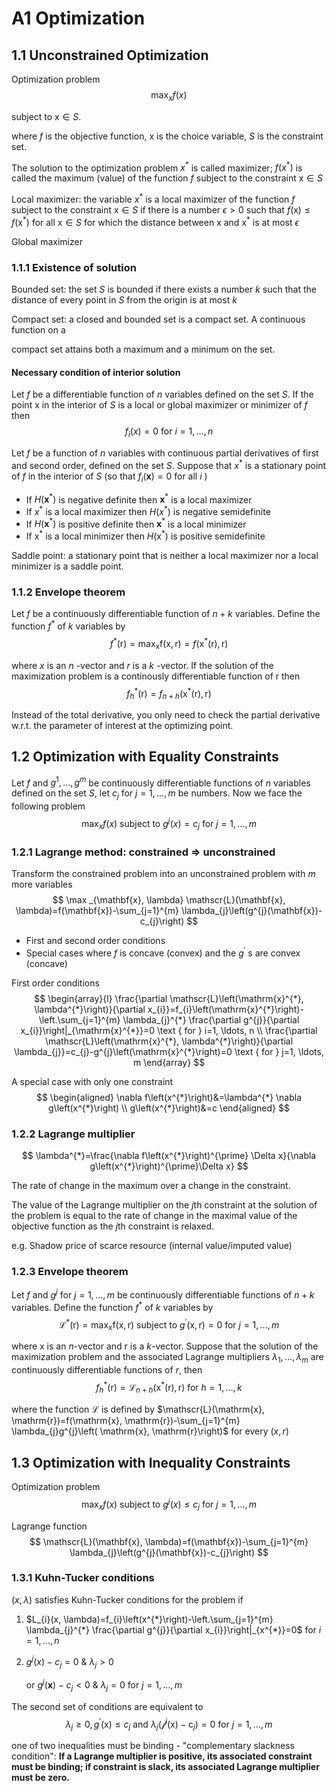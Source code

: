 # A1 Optimization

## 1.1 Unconstrained Optimization 

Optimization problem
$$
\max _{x} f(x)
$$

subject to $\mathrm{x} \in S$. 

where $f$ is the objective function, x is the choice variable, $S$ is the constraint set.

The solution to the optimization problem $x^{*}$ is called maximizer; $f\left(x^{*}\right)$ is called the maximum (value) of the function $f$ subject to the constraint $\mathrm{x} \in S$ 

Local maximizer: the variable $x^{*}$ is a local maximizer of the function $f$ subject to the constraint $\mathrm{x} \in S$ if there is a number $\epsilon>0$ such that $f(\mathrm{x}) \leq f\left(\mathrm{x}^{*}\right)$ for all $\mathrm{x} \in S$ for which the distance between $\mathrm{x}$ and $\mathrm{x}^{*}$ is at most $\epsilon$ 

Global maximizer

### 1.1.1 Existence of solution

Bounded set: the set $S$ is bounded if there exists a number $k$ such that the 
distance of every point in $S$ from the origin is at most $k$

Compact set: a closed and bounded set is a compact set. A continuous function on a 

compact set attains both a maximum and a minimum on the set.

#### Necessary condition of interior solution

Let $f$ be a differentiable function of $n$ variables defined on the set $S$. If the point x in the interior of $S$ is a local or global maximizer or minimizer of $f$ then
$$
f_{i}(x)=0 \text { for } i=1, \ldots, n
$$

Let $f$ be a function of $n$ variables with continuous partial derivatives of first and second order, defined on the set $S$. Suppose that $x^{*}$ is a stationary point of $f$ in the interior of $S$ (so that $f_{i}(\mathbf{x})=0$ for all $i$ )

- If $H\left(\mathbf{x}^{*}\right)$ is negative definite then $\mathbf{x}^{*}$ is a local maximizer
- If $x^{*}$ is a local maximizer then $H\left(x^{*}\right)$ is negative semidefinite
- If $H\left(\mathbf{x}^{*}\right)$ is positive definite then $\mathbf{x}^{*}$ is a local minimizer
- If $\mathrm{x}^{*}$ is a local minimizer then $H\left(\mathrm{x}^{*}\right)$ is positive semidefinite

Saddle point: a stationary point that is neither a local maximizer nor a local minimizer is a saddle point.

### 1.1.2 Envelope theorem

Let $f$ be a continuously differentiable function of $n+k$ variables. Define the function $f^{*}$ of $k$ variables by
$$
f^{*}(\mathrm{r})=\max _{\mathrm{x}} \mathrm{f}(\mathrm{x}, \mathrm{r})=f\left(\mathrm{x}^{*}(\mathrm{r}), \mathrm{r}\right)
$$

where $x$ is an $n$ -vector and $r$ is a $k$ -vector. If the solution of the maximization problem is a continously differentiable function of $\mathrm{r}$ then
$$
f_{h}^{*}(\mathrm{r})=f_{n+h}\left(\mathrm{x}^{*}(\mathrm{r}), \mathrm{r}\right)
$$

Instead of the total derivative, you only need to check the partial derivative w.r.t. the parameter of interest at the optimizing point.

## 1.2 Optimization with Equality Constraints

Let $f$ and $g^{1}, \ldots, g^{m}$ be continuously differentiable functions of $n$ variables defined on the set $S$, let $c_{j}$ for $j=1, \ldots, m$ be numbers. Now we face the following problem
$$
\max _{x} f(x) \text { subject to } g^{j}(x)=c_{j} \text { for } j=1, \ldots, m
$$

### 1.2.1 Lagrange method: constrained $\Rightarrow$ unconstrained

Transform the constrained problem into an unconstrained problem with $m$ more variables
$$
\max _{\mathbf{x}, \lambda} \mathscr{L}(\mathbf{x}, \lambda)=f(\mathbf{x})-\sum_{j=1}^{m} \lambda_{j}\left(g^{j}(\mathbf{x})-c_{j}\right)
$$

- First and second order conditions
- Special cases where $f$ is concave (convex) and the $g^{\prime}$ s are convex (concave)

First order conditions
$$
\begin{array}{l}
\frac{\partial \mathscr{L}\left(\mathrm{x}^{*}, \lambda^{*}\right)}{\partial x_{i}}=f_{i}\left(\mathrm{x}^{*}\right)-\left.\sum_{j=1}^{m} \lambda_{j}^{*} \frac{\partial g^{j}}{\partial x_{i}}\right|_{\mathrm{x}^{*}}=0 \text { for } i=1, \ldots, n \\
\frac{\partial \mathscr{L}\left(\mathrm{x}^{*}, \lambda^{*}\right)}{\partial \lambda_{j}}=c_{j}-g^{j}\left(\mathrm{x}^{*}\right)=0 \text { for } j=1, \ldots, m
\end{array}
$$

A special case with only one constraint
$$
\begin{aligned}
\nabla f\left(x^{*}\right)&=\lambda^{*} \nabla g\left(x^{*}\right) \\
g\left(x^{*}\right)&=c
\end{aligned}
$$

### 1.2.2 Lagrange multiplier

$$
\lambda^{*}=\frac{\nabla f\left(x^{*}\right)^{\prime} \Delta x}{\nabla g\left(x^{*}\right)^{\prime}\Delta x}
$$

The rate of change in the maximum over a change in the constraint.

The value of the Lagrange multiplier on the $j$th constraint at the solution of the problem is equal to the rate of change in the maximal value of the objective function as the $j$th constraint is relaxed. 

e.g. Shadow price of scarce resource (internal value/imputed value)

### 1.2.3 Envelope theorem

Let $f$ and $g^{j}$ for $j=1, \ldots, m$ be continuously differentiable functions of $n+k$ variables. Define the function $f^{*}$ of $k$ variables by
$$
\mathscr{L}^{*}(\mathrm{r})=\max _{\mathrm{x}} \mathrm{f}(\mathrm{x}, \mathrm{r}) \text { subject to } g^{\prime}(\mathrm{x}, \mathrm{r})=0 \text { for } j=1, \ldots, m
$$

where x is an $n$-vector and $\mathrm{r}$ is a $k$-vector. Suppose that the solution of the maximization problem and the associated Lagrange multipliers $\lambda_{1}, \ldots, \lambda_{m}$ are continuously differentiable functions of $r,$ then
$$
f_{h}^{*}(\mathrm{r})=\mathscr{L}_{n+h}\left(\mathrm{x}^{*}(\mathrm{r}), \mathrm{r}\right) \text { for } h=1, \ldots, k
$$

where the function $\mathscr{L}$ is defined by $\mathscr{L}(\mathrm{x}, \mathrm{r})=f(\mathrm{x}, \mathrm{r})-\sum_{j=1}^{m} \lambda_{j}g^{j}\left( \mathrm{x}, \mathrm{r}\right)$ for every $(x, r)$

## 1.3 Optimization with Inequality Constraints

Optimization problem
$$
\max _{x} f(x) \text { subject to } g^{j}(x) \leq c_{j} \text { for } j=1, \ldots, m
$$

Lagrange function
$$
\mathscr{L}(\mathbf{x}, \lambda)=f(\mathbf{x})-\sum_{j=1}^{m} \lambda_{j}\left(g^{j}(\mathbf{x})-c_{j}\right)
$$

### 1.3.1 Kuhn-Tucker conditions

$(x, \lambda)$ satisfies Kuhn-Tucker conditions for the problem if

1. $L_{i}(x, \lambda)=f_{i}\left(x^{*}\right)-\left.\sum_{j=1}^{m} \lambda_{j}^{*} \frac{\partial g^{j}}{\partial x_{i}}\right|_{x^{*}}=0$ for $i=1, \ldots, n$

2. $g^{j}(x)-c_{j}=0 \text{ & } \lambda_{j} > 0$ 

    or $g^{j}(\mathbf{x})-c_{j}<0 \text{ & } \lambda_{j}=0$ for $j=1, \ldots, m$ 

The second set of conditions are equivalent to
$$
\lambda_{j} \geq 0, g^{\prime}(\mathrm{x}) \leq c_{j} \text { and } \lambda_{j}\left(\mathscr{f}^{j}(\mathrm{x})-\mathrm{c}_{j}\right)=0 \text { for } j=1, \ldots, m
$$

one of two inequalities must be binding - "complementary slackness condition": **If a Lagrange multiplier is positive, its associated constraint must be binding; if constraint is slack, its associated Lagrange multiplier must be zero.**

